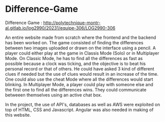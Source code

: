 # Difference-Game
Difference Game : http://polytechnique-montr-al.gitlab.io/log2990/20231/equipe-306/LOG2990-306

An entire website made from scratch where the frontend and the backend has been worked on. The game consisted of finding the differences
between two images uploaded or drawn on the interface using a pencil. A player could either play at the game in Classis Mode (Solo) or in Multiplayer Mode. On Classic Mode, he has to find all the differences as fast as possible because a clock was ticking, and the objective is to beat his personal record or that of others. He could have asked 3 kind of different clues if needed but the use of clues 
would result in an increase of the time. One could also use the cheat Mode where all the differences would start blinking. In Multiplayer Mode, a player could play with someone else and the first one to find all the differences wins. They could communicate betweeen themselves using an active chat box.

In the project, the use of API's, databases as well as AWS were exploited on top of HTML, CSS and Javascript. Angular was also needed in making of this website. 
